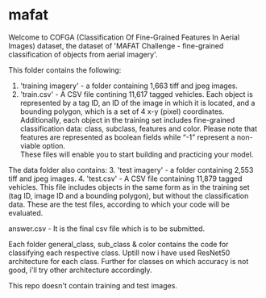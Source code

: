# mafat

Welcome to COFGA (Classification Of Fine-Grained Features In Aerial Images) dataset, 
the dataset of 'MAFAT Challenge - fine-grained classification of objects from aerial imagery'. 

This folder contains the following:
1. 'training imagery' - a folder containing 1,663 tiff and jpeg images.
2. 'train.csv' - A CSV file contining 11,617 tagged vehicles. 
Each object is represented by a tag ID, an ID of the image in which it is located, and a bounding polygon, which is a set of 4 x-y (pixel) coordinates. 
Additionally, each object in the training set includes fine-grained classification data: class, subclass, features and color. 
Please note that features are represented as boolean fields while “-1” represent a non-viable option.  
These files will enable you to start building and practicing your model.

The data folder also contains:
3. 'test imagery' - a folder containing 2,553 tiff and jpeg images.
4. 'test.csv' - A CSV file containing 11,879 tagged vehicles.
This file includes objects in the same form as in the training set (tag ID, image ID and a bounding polygon), but without the classification data.
These are the test files, according to which your code will be evaluated.


answer.csv - It is the final csv file which is to be submitted.

Each folder general_class, sub_class & color contains the code for classifying each respective class. Uptill now i have used ResNet50 architecture for each class. Further for classes on which accuracy is not good, i'll try other architecture accordingly.

This repo doesn't contain training and test images.
